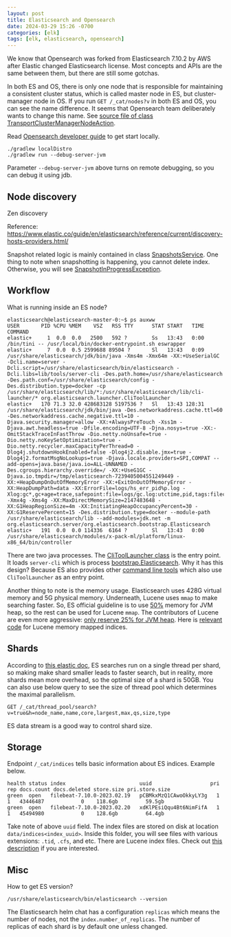 ```yaml
---
layout: post
title: Elasticsearch and Opensearch
date: 2024-03-29 15:26 -0700
categories: [elk]
tags: [elk, elasticsearch, opensearch]
---
```


We know that Opensearch was forked from Elasticsearch 7.10.2 by AWS after
Elastic changed Elasticsearch license. Most concepts and APIs are the same
between them, but there are still some gotchas.

In both ES and OS, there is only one node that is responsible for maintaining a
consistent cluster status, which is called master node in ES, but
cluster-manager node in OS. If you run `GET /_cat/nodes?v` in both ES and OS,
you can see the name difference. It seems that Opensearch team deliberately
wants to change this name. See
[source file of class TransportClusterManagerNodeAction](https://github.com/opensearch-project/OpenSearch/blob/5b4b4aa4c282d06a93de72a5c07a54a1524b04ff/server/src/main/java/org/opensearch/action/support/clustermanager/TransportClusterManagerNodeAction.java#L88-L88).

Read
[Opensearch developer guide](https://github.com/opensearch-project/OpenSearch/blob/main/DEVELOPER_GUIDE.md#developer-guide)
to get start locally.

```
./gradlew localDistro
./gradlew run --debug-server-jvm
```

Parameter `--debug-server-jvm` above turns on remote debugging, so you can
debug it using jdb.

## Node discovery

Zen discovery

Reference:
<https://www.elastic.co/guide/en/elasticsearch/reference/current/discovery-hosts-providers.html/>

Snapshot related logic is mainly contained in class
[SnapshotsService](https://github.com/opensearch-project/OpenSearch/blob/5b4b4aa4c282d06a93de72a5c07a54a1524b04ff/server/src/main/java/org/opensearch/snapshots/SnapshotsService.java#L2693-L2693).
One thing to note when snapshotting is happening, you cannot delete index.
Otherwise, you will see
[SnapshotInProgressException](https://github.com/opensearch-project/OpenSearch/blob/5b4b4aa4c282d06a93de72a5c07a54a1524b04ff/server/src/main/java/org/opensearch/cluster/metadata/MetadataDeleteIndexService.java#L150-L150).

## Workflow

What is running inside an ES node?

```
elasticsearch@elasticsearch-master-0:~$ ps auxww
USER       PID %CPU %MEM    VSZ   RSS TTY      STAT START   TIME COMMAND
elastic+     1  0.0  0.0   2500   592 ?        Ss   13:43   0:00 /bin/tini -- /usr/local/bin/docker-entrypoint.sh eswrapper
elastic+     7  0.0  0.5 2599688 89504 ?       Sl   13:43   0:09 /usr/share/elasticsearch/jdk/bin/java -Xms4m -Xmx64m -XX:+UseSerialGC -Dcli.name=server -Dcli.script=/usr/share/elasticsearch/bin/elasticsearch -Dcli.libs=lib/tools/server-cli -Des.path.home=/usr/share/elasticsearch -Des.path.conf=/usr/share/elasticsearch/config -Des.distribution.type=docker -cp /usr/share/elasticsearch/lib/*:/usr/share/elasticsearch/lib/cli-launcher/* org.elasticsearch.launcher.CliToolLauncher
elastic+   170 71.3 32.0 428683128 5197536 ?   Sl   13:43 128:31 /usr/share/elasticsearch/jdk/bin/java -Des.networkaddress.cache.ttl=60 -Des.networkaddress.cache.negative.ttl=10 -Djava.security.manager=allow -XX:+AlwaysPreTouch -Xss1m -Djava.awt.headless=true -Dfile.encoding=UTF-8 -Djna.nosys=true -XX:-OmitStackTraceInFastThrow -Dio.netty.noUnsafe=true -Dio.netty.noKeySetOptimization=true -Dio.netty.recycler.maxCapacityPerThread=0 -Dlog4j.shutdownHookEnabled=false -Dlog4j2.disable.jmx=true -Dlog4j2.formatMsgNoLookups=true -Djava.locale.providers=SPI,COMPAT --add-opens=java.base/java.io=ALL-UNNAMED -Des.cgroups.hierarchy.override=/ -XX:+UseG1GC -Djava.io.tmpdir=/tmp/elasticsearch-7239405004551249449 -XX:+HeapDumpOnOutOfMemoryError -XX:+ExitOnOutOfMemoryError -XX:HeapDumpPath=data -XX:ErrorFile=logs/hs_err_pid%p.log -Xlog:gc*,gc+age=trace,safepoint:file=logs/gc.log:utctime,pid,tags:filecount=32,filesize=64m -Xmx4g -Xms4g -XX:MaxDirectMemorySize=2147483648 -XX:G1HeapRegionSize=4m -XX:InitiatingHeapOccupancyPercent=30 -XX:G1ReservePercent=15 -Des.distribution.type=docker --module-path /usr/share/elasticsearch/lib --add-modules=jdk.net -m org.elasticsearch.server/org.elasticsearch.bootstrap.Elasticsearch
elastic+   191  0.0  0.0 114336  6164 ?        Sl   13:43   0:00 /usr/share/elasticsearch/modules/x-pack-ml/platform/linux-x86_64/bin/controller
```

There are two java processes. The
[CliToolLauncher class](https://github.com/elastic/elasticsearch/blob/5e1c859dc82843df708226e9d62c3f272c6bf6a9/distribution/tools/cli-launcher/src/main/java/org/elasticsearch/launcher/CliToolLauncher.java#L51-L51)
is the entry point. It loads `server-cli` which is process
[bootstrap.Elasticsearch](https://github.com/elastic/elasticsearch/blob/5e1c859dc82843df708226e9d62c3f272c6bf6a9/server/src/main/java/org/elasticsearch/bootstrap/Elasticsearch.java#L60-L60).
Why it has this design? Because ES also provides other
[command line tools](https://www.elastic.co/guide/en/elasticsearch/reference/current/commands.html)
which also use `CliToolLauncher` as an entry point.

Another thing to note is the memory usage. Elasticsearch uses 428G virtual
memory and 5G physical memory. Underneath, Lucene uses `mmap` to make searching
faster. So, ES official guideline is to use
[50%](https://www.elastic.co/guide/en/elasticsearch/reference/8.6/advanced-configuration.html#set-jvm-heap-size)
memory for JVM heap, so the rest can be used for Lucene `mmap`. The
contributors of Lucene are even more aggressive:
[only reserve 25% for JVM heap](https://www.youtube.com/watch?v=hgF0jNxKrrg&t=1378s).
Here is
[relevant code](https://github.com/apache/lucene/blob/main/lucene/core/src/java/org/apache/lucene/store/MappedByteBufferIndexInputProvider.java#L121)
for Lucene memory mapped indices.

## Shards

According to
[this elastic doc](https://www.elastic.co/guide/en/elasticsearch/reference/current/size-your-shards.html),
ES searches run on a single thread per shard, so making make shard smaller
leads to faster search, but in reality, more shards mean more overhead, so the
optimal size of a shard is 50GB. You can also use below query to see the size
of thread pool which determines the maximal parallelism.

```
GET /_cat/thread_pool/search?v=true&h=node_name,name,core,largest,max,qs,size,type
```

ES data stream is a good way to control shard size.

## Storage

Endpoint `/_cat/indices` tells basic information about ES indices. Example
below.

```
health status index                        uuid                   pri rep docs.count docs.deleted store.size pri.store.size
green  open   filebeat-7.10.0-2023.02.19   pCBMkxMzQ1CAwoOkkyLY3g   1   1   43446487            0    118.6gb         59.5gb
green  open   filebeat-7.10.0-2023.02.20   xdKlPEsiQqu4Bt6NimFifA   1   1   45494980            0    128.6gb         64.4gb
```

Take note of above `uuid` field. The index files are stored on disk at location
`data/indices<index_uuid>`. Inside this folder, you will see files with various
extensions: `.tid`, `.cfs`, and etc. There are Lucene index files. Check out
[this description](https://lucene.apache.org/core/9_5_0/core/org/apache/lucene/codecs/lucene95/package-summary.html)
if you are interested.

## Misc

How to get ES version?

```
/usr/share/elasticsearch/bin/elasticsearch --version
```

The Elasticsearch helm chat has a configuration `replicas` which means the
number of nodes, not the `index.number_of_replicas`. The number of replicas of
each shard is by default one unless changed.
